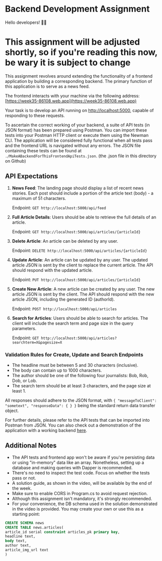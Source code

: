# Backend Development Assignment

Hello developers! 👨‍💻

# This assignment will be adjusted shortly, so if you're reading this now, be wary it is subject to change

This assignment revolves around extending the functionality of a frontend application by building a corresponding backend. The primary function of this application is to serve as a news feed.

The frontend interacts with your machine via the following address: [https://week35-86108.web.app](https://week35-86108.web.app)

Your task is to develop an API running on [http://localhost:5000](http://localhost:5000), capable of responding to these requests.

To ascertain the correct working of your backend, a suite of API tests (in JSON format) has been prepared using Postman. You can import these tests into your Postman HTTP client or execute them using the Newman CLI. The application will be considered fully functional when all tests pass and the frontend URL is navigated without any errors. The JSON file containing these tests can be found at `./MakeABackendForThisFrontendApiTests.json`. (the .json file in this directory on Github)

## API Expectations

1. **News Feed**: The landing page should display a list of recent news stories. Each post should include a portion of the article text (body) - a maximum of 51 characters.

   Endpoint: `GET http://localhost:5000/api/feed`

2. **Full Article Details**: Users should be able to retrieve the full details of an article.

   Endpoint: `GET http://localhost:5000/api/articles/{articleId}`

3. **Delete Article**: An article can be deleted by any user.

   Endpoint: `DELETE http://localhost:5000/api/articles/{articleId}`

4. **Update Article**: An article can be updated by any user. The updated article JSON is sent by the client to replace the current article. The API should respond with the updated article.

   Endpoint: `PUT http://localhost:5000/api/articles/{articleId}`

5. **Create New Article**: A new article can be created by any user. The new article JSON is sent by the client. The API should respond with the new article JSON, including the generated ID (authorId).

   Endpoint: `POST http://localhost:5000/api/articles`

6. **Search for Articles**: Users should be able to search for articles. The client will include the search term and page size in the query parameters.

   Endpoint: `GET http://localhost:5000/api/articles?searchterm=X&pagesize=X`

### Validation Rules for Create, Update and Search Endpoints

- The headline must be between 5 and 30 characters (inclusive).
- The body can contain up to 1000 characters.
- The author should be one of the following four journalists: Bob, Rob, Dob, or Lob.
- The search term should be at least 3 characters, and the page size at least 1.

All responses should adhere to the JSON format, with `{ "messageToClient": "sometext", "responseData": { } }` being the standard return data transfer object.

For further details, please refer to the API tests that can be imported into Postman from JSON. You can also check out a demonstration of the application with a working backend [here](https://drive.google.com/file/d/1dgtCAWYUcX-tnxnN-MywxyMSwOFewmgm/view?usp=sharing).

## Additional Notes

- The API tests and frontend app won't be aware if you're persisting data or using "in-memory" data like an array. Nonetheless, setting up a database and making queries with Dapper is recommended.
- There's no need to inspect the test code. Focus on whether the tests pass or not.
- A solution guide, as shown in the video, will be available by the end of the week.
- Make sure to enable CORS in Program.cs to avoid request rejection.
- Although this assignment isn't mandatory, it's strongly recommended.
- For your convenience, the DB schema used in the solution demonstrated in the video is provided. You may create your own or use this as a starting point:

```sql
CREATE SCHEMA news
CREATE TABLE news.articles(
article_id serial constraint articles_pk primary key,
headline text,
body text,
author text,
article_img_url text
)